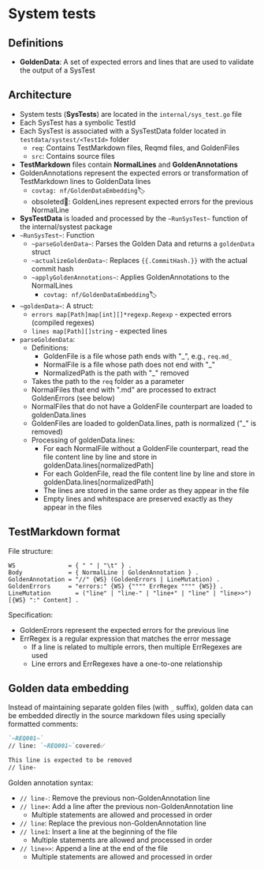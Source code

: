 # System tests

## Definitions

- **GoldenData**: A set of expected errors and lines that are used to validate the output of a SysTest

## Architecture

- System tests (**SysTests**) are located in the `internal/sys_test.go` file
- Each SysTest has a symbolic TestId
- Each SysTest is associated with a SysTestData folder located in `testdata/systest/<TestId>` folder
  - `req`: Contains TestMarkdown files, Reqmd files, and GoldenFiles
  - `src`: Contains source files
- **TestMarkdown** files contain **NormalLines** and **GoldenAnnotations**
- GoldenAnnotations represent the expected errors or transformation of TestMarkdown lines to GoldenData lines
  - `covtag: nf/GoldenDataEmbedding`🏷️
  - obsoleted🚫: GoldenLines represent expected errors for the previous NormalLine
- **SysTestData** is loaded and processed by the `~RunSysTest~` function of the internal/systest package
- `~RunSysTest~`: Function
  - `~parseGoldenData~`: Parses the Golden Data and returns a `goldenData` struct
  - `~actualizeGoldenData~`: Replaces `{{.CommitHash.}}` with the actual commit hash
  - `~applyGoldenAnnotations~`: Applies GoldenAnnotations to the NormalLines
    - `covtag: nf/GoldenDataEmbedding`🏷️
- `~goldenData~`: A struct:
  - `errors map[Path]map[int][]*regexp.Regexp` - expected errors (compiled regexes)
  - `lines map[Path][]string` - expected lines
- `parseGoldenData`:
  - Definitions:
    - GoldenFile is a file whose path ends with "_", e.g., `req.md_`
    - NormalFile is a file whose path does not end with "_"
    - NormalizedPath is the path with "_" removed
  - Takes the path to the `req` folder as a parameter
  - NormalFiles that end with ".md" are processed to extract GoldenErrors (see below)
  - NormalFiles that do not have a GoldenFile counterpart are loaded to goldenData.lines
  - GoldenFiles are loaded to goldenData.lines, path is normalized ("_" is removed)
  - Processing of goldenData.lines:
    - For each NormalFile without a GoldenFile counterpart, read the file content line by line and store in goldenData.lines[normalizedPath]
    - For each GoldenFile, read the file content line by line and store in goldenData.lines[normalizedPath]
    - The lines are stored in the same order as they appear in the file
    - Empty lines and whitespace are preserved exactly as they appear in the files

## TestMarkdown format

File structure:

```ebnf
WS               = { " " | "\t" } .
Body             = { NormalLine | GoldenAnnotation } .
GoldenAnnotation = "//" {WS} (GoldenErrors | LineMutation) .
GoldenErrors     = "errors:" {WS} {"""" ErrRegex """" {WS}} .
LineMutation       = ("line" | "line-" | "line+" | "line" | "line>>") [{WS} ":" Content] .
```

Specification:

- GoldenErrors represent the expected errors for the previous line
- ErrRegex is a regular expression that matches the error message
  - If a line is related to multiple errors, then multiple ErrRegexes are used
  - Line errors and ErrRegexes have a one-to-one relationship

## Golden data embedding

Instead of maintaining separate golden files (with `_` suffix), golden data can be embedded directly in the source markdown files using specially formatted comments:

```markdown
`~REQ001~`
// line: `~REQ001~`covered✅

This line is expected to be removed
// line-
```

Golden annotation syntax:

- `// line-`: Remove the previous non-GoldenAnnotation line
- `// line+`: Add a line after the previous non-GoldenAnnotation line
  - Multiple statements are allowed and processed in order
- `// line`: Replace the previous non-GoldenAnnotation line
- `// line1`: Insert a line at the beginning of the file
  - Multiple statements are allowed and processed in order
- `// line>>`: Append a line at the end of the file
  - Multiple statements are allowed and processed in order
